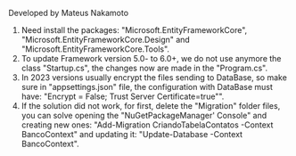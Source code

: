 Developed by Mateus Nakamoto

1. Need install the packages: "Microsoft.EntityFrameworkCore", "Microsoft.EntityFrameworkCore.Design" and "Microsoft.EntityFrameworkCore.Tools".
2. To update Framework version 5.0- to 6.0+, we do not use anymore the class "Startup.cs", the changes now are made in the "Program.cs".
3. In 2023 versions usually encrypt the files sending to DataBase, so make sure in "appsettings.json" file, the configuration with DataBase must have: "Encrypt = False; Trust Server Certificate=true"".
4. If the solution did not work, for first, delete the "Migration" folder files, you can solve opening the "NuGetPackageManager' Console" and creating new ones:
"Add-Migration CriandoTabelaContatos -Context BancoContext"
and updating it: "Update-Database -Context BancoContext".
